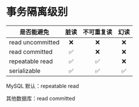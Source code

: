 # 事务隔离级别

| 是否能避免       | 脏读 | 不可重复读 | 幻读 |
| ---------------- | :--: | :--------: | :--: |
| read uncommitted |  ❌  |     ❌     |  ❌  |
| read committed   |  ✅  |     ❌     |  ❌  |
| repeatable read  |  ✅  |     ✅     |  ❌  |
| serializable     |  ✅  |     ✅     |  ✅  |

MySQL 默认：repeatable read

其他数据库：read committed
